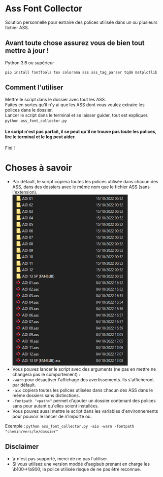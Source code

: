 # Ass Font Collector

Solution personnelle pour extraire des polices utilisée dans un ou plusieurs fichier ASS.

## Avant toute chose assurez vous de bien tout mettre à jour !
Python 3.6 ou supérieur
```
pip install fontTools tox colorama ass ass_tag_parser tqdm matplotlib
```

## Comment l'utiliser

Mettre le script dans le dossier avec tout les ASS.<br>
Faites en sortes qu'il n'y ai que les ASS dont vous voulez extraire les polices dans le dossier.<br>
Lancer le script dans le terminal et se laisser guider, tout est expliquer.<br>
`python ass_font_collector.py`<br>
#### Le script n'est pas parfait, il se peut qu'il ne trouve pas toute les polices, lire le terminal et le log peut aider.<br>
Fini !

# Choses à savoir
- Par défault, le script copiera toutes les polices utilisée dans chacun des ASS, dans des dossiers avec le même nom que le fichier ASS (sans l'extension).<br>
![Une image vaut plus que mille mots](https://github.com/Hqndler/AssFontCollector/blob/main/Output%20proof%20for%20ALL_IN_ONE%20False.png)<br>
- Vous pouvez lancer le script avec des arguments (ne pas en mettre ne changera pas le comportement) :
- `-warn` pour désactiver l'affichage des avertissements. Ils s'afficheront par défault.
- `-aio` copiera toutes les polices utlisées dans chacun des ASS dans le même dossiers sans distinctions.<br>
- `-fontpath "<path>"` permet d'ajouter un dossier contenant des polices sans pour autant qu'elles soient installées.
- Vous pouvez aussi mettre le script dans les variables d'environnements pour pouvoir le lancer de n'importe où.

Exemple : `python ass_font_collector.py -aio -warn -fontpath "chemin/vers/le/dossier"`

## Disclaimer

- \r n'est pas supporté, merci de ne pas l'utiliser.
- Si vous utilisez une version moddé d'aegisub prenant en charge les \b100->\b900, la police utilisée risque de ne pas être reconnue.
